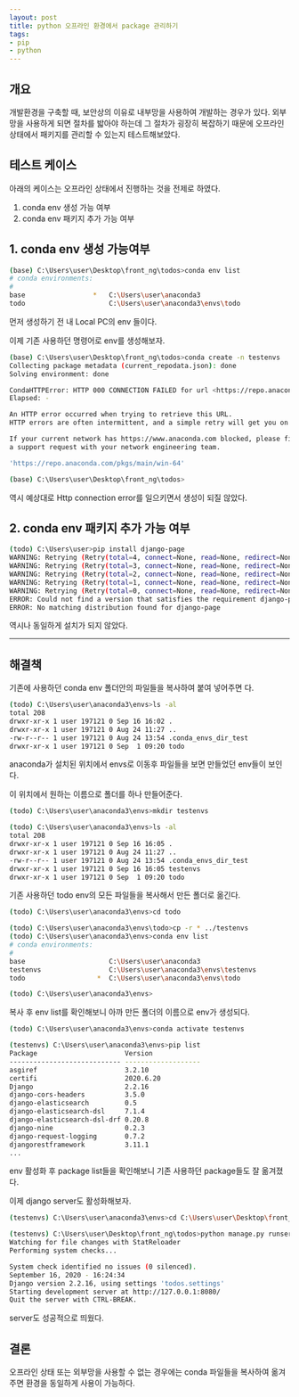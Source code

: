 ```yaml
---
layout: post
title: python 오프라인 환경에서 package 관리하기
tags:
- pip
- python
---
```



## 개요

개발환경을 구축할 때, 보안상의 이유로 내부망을 사용하여 개발하는 경우가 있다. 외부망을 사용하게 되면 절차를 밟아야 하는데 그 절차가 굉장히 복잡하기 때문에 오프라인 상태에서 패키지를 관리할 수 있는지 테스트해보았다.

## 테스트 케이스

아래의 케이스는 오프라인 상태에서 진행하는 것을 전제로 하였다.

1. conda env 생성 가능 여부
2. conda env 패키지 추가 가능 여부

## 1. conda env 생성 가능여부

```bash
(base) C:\Users\user\Desktop\front_ng\todos>conda env list
# conda environments:
#
base                 *   C:\Users\user\anaconda3
todo                     C:\Users\user\anaconda3\envs\todo
```

먼저 생성하기 전 내 Local PC의 env 들이다.

이제 기존 사용하던 명령어로 env를 생성해보자.

```bash
(base) C:\Users\user\Desktop\front_ng\todos>conda create -n testenvs
Collecting package metadata (current_repodata.json): done
Solving environment: done

CondaHTTPError: HTTP 000 CONNECTION FAILED for url <https://repo.anaconda.com/pkgs/main/win-64/current_repodata.json>
Elapsed: -

An HTTP error occurred when trying to retrieve this URL.
HTTP errors are often intermittent, and a simple retry will get you on your way.

If your current network has https://www.anaconda.com blocked, please file
a support request with your network engineering team.

'https://repo.anaconda.com/pkgs/main/win-64'

(base) C:\Users\user\Desktop\front_ng\todos>
```

역시 예상대로 Http connection error를 일으키면서 생성이 되질 않았다.

## 2. conda env 패키지 추가 가능 여부

```bash
(todo) C:\Users\user>pip install django-page
WARNING: Retrying (Retry(total=4, connect=None, read=None, redirect=None, status=None)) after connection broken by 'NewConnectionError('<pip._vendor.urllib3.connection.HTTPSConnection object at 0x000001D8034AE220>: Failed to establish a new connection: [Errno 11001] getaddrinfo failed')': /simple/django-page/
WARNING: Retrying (Retry(total=3, connect=None, read=None, redirect=None, status=None)) after connection broken by 'NewConnectionError('<pip._vendor.urllib3.connection.HTTPSConnection object at 0x000001D8034AEBB0>: Failed to establish a new connection: [Errno 11001] getaddrinfo failed')': /simple/django-page/
WARNING: Retrying (Retry(total=2, connect=None, read=None, redirect=None, status=None)) after connection broken by 'NewConnectionError('<pip._vendor.urllib3.connection.HTTPSConnection object at 0x000001D8034B6670>: Failed to establish a new connection: [Errno 11001] getaddrinfo failed')': /simple/django-page/
WARNING: Retrying (Retry(total=1, connect=None, read=None, redirect=None, status=None)) after connection broken by 'NewConnectionError('<pip._vendor.urllib3.connection.HTTPSConnection object at 0x000001D8034B66D0>: Failed to establish a new connection: [Errno 11001] getaddrinfo failed')': /simple/django-page/
WARNING: Retrying (Retry(total=0, connect=None, read=None, redirect=None, status=None)) after connection broken by 'NewConnectionError('<pip._vendor.urllib3.connection.HTTPSConnection object at 0x000001D8034B6340>: Failed to establish a new connection: [Errno 11001] getaddrinfo failed')': /simple/django-page/
ERROR: Could not find a version that satisfies the requirement django-page (from versions: none)
ERROR: No matching distribution found for django-page
```

역시나 동일하게 설치가 되지 않았다.

---

## 해결책

기존에 사용하던 conda env 폴더안의 파일들을 복사하여 붙여 넣어주면 다.

```bash
(todo) C:\Users\user\anaconda3\envs>ls -al
total 208
drwxr-xr-x 1 user 197121 0 Sep 16 16:02 .
drwxr-xr-x 1 user 197121 0 Aug 24 11:27 ..
-rw-r--r-- 1 user 197121 0 Aug 24 13:54 .conda_envs_dir_test
drwxr-xr-x 1 user 197121 0 Sep  1 09:20 todo
```

anaconda가 설치된 위치에서 envs로 이동후 파일들을 보면 만들었던 env들이 보인다.

이 위치에서 원하는 이름으로 폴더를 하나 만들어준다.

```bash
(todo) C:\Users\user\anaconda3\envs>mkdir testenvs

(todo) C:\Users\user\anaconda3\envs>ls -al
total 208
drwxr-xr-x 1 user 197121 0 Sep 16 16:05 .
drwxr-xr-x 1 user 197121 0 Aug 24 11:27 ..
-rw-r--r-- 1 user 197121 0 Aug 24 13:54 .conda_envs_dir_test
drwxr-xr-x 1 user 197121 0 Sep 16 16:05 testenvs
drwxr-xr-x 1 user 197121 0 Sep  1 09:20 todo
```

기존 사용하던 todo env의 모든 파일들을 복사해서 만든 폴더로 옮긴다.

```bash
(todo) C:\Users\user\anaconda3\envs>cd todo

(todo) C:\Users\user\anaconda3\envs\todo>cp -r * ../testenvs
(todo) C:\Users\user\anaconda3\envs>conda env list
# conda environments:
#
base                     C:\Users\user\anaconda3
testenvs                 C:\Users\user\anaconda3\envs\testenvs
todo                  *  C:\Users\user\anaconda3\envs\todo

(todo) C:\Users\user\anaconda3\envs>
```

복사 후 env list를 확인해보니 아까 만든 폴더의 이름으로 env가 생성되다.

```bash
(todo) C:\Users\user\anaconda3\envs>conda activate testenvs

(testenvs) C:\Users\user\anaconda3\envs>pip list
Package                      Version
---------------------------- -------------------
asgiref                      3.2.10
certifi                      2020.6.20
Django                       2.2.16
django-cors-headers          3.5.0
django-elasticsearch         0.5
django-elasticsearch-dsl     7.1.4
django-elasticsearch-dsl-drf 0.20.8
django-nine                  0.2.3
django-request-logging       0.7.2
djangorestframework          3.11.1
...
```

env 활성화 후 package list들을 확인해보니 기존 사용하던 package들도 잘 옮겨졌다.

이제 django server도 활성화해보자.

```bash
(testenvs) C:\Users\user\anaconda3\envs>cd C:\Users\user\Desktop\front_ng\todos

(testenvs) C:\Users\user\Desktop\front_ng\todos>python manage.py runserver 8080
Watching for file changes with StatReloader
Performing system checks...

System check identified no issues (0 silenced).
September 16, 2020 - 16:24:34
Django version 2.2.16, using settings 'todos.settings'
Starting development server at http://127.0.0.1:8080/
Quit the server with CTRL-BREAK.
```

server도 성공적으로 띄웠다.

## 결론

오프라인 상태 또는 외부망을 사용할 수 없는 경우에는 conda 파일들을 복사하여 옮겨주면 환경을 동일하게 사용이 가능하다.